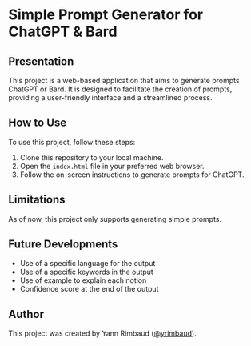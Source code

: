 # Simple Prompt Generator for ChatGPT & Bard

## Presentation
This project is a web-based application that aims to generate prompts ChatGPT or Bard. It is designed to facilitate the creation of prompts, providing a user-friendly interface and a streamlined process.

## How to Use
To use this project, follow these steps:
1. Clone this repository to your local machine.
2. Open the `index.html` file in your preferred web browser.
3. Follow the on-screen instructions to generate prompts for ChatGPT.

## Limitations
As of now, this project only supports generating simple prompts.

## Future Developments
- Use of a specific language for the output
- Use of a specific keywords in the output
- Use of example to explain each notion
- Confidence score at the end of the output

## Author
This project was created by Yann Rimbaud ([@yrimbaud](https://github.com/yrimbaud)).

